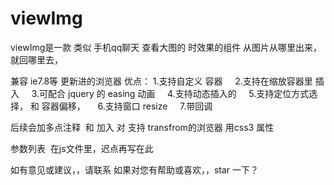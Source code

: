 # viewImg

viewImg是一款 类似 手机qq聊天 查看大图的 时效果的组件
从图片从哪里出来，就回哪里去，

兼容 ie7.8等 更新进的浏览器
优点： 1.支持自定义 容器
      2.支持在缩放容器里 插入
      3.可配合 jquery 的 easing 动画
      4.支持动态插入的
      5.支持定位方式选择， 和 容器偏移，
      6.支持窗口 resize
      7.带回调

后续会加多点注释  和 加入 对 支持 transfrom的浏览器 用css3 属性

参数列表  在js文件里，迟点再写在此

如有意见或建议，，请联系
如果对您有帮助或喜欢，，star 一下？



















       


